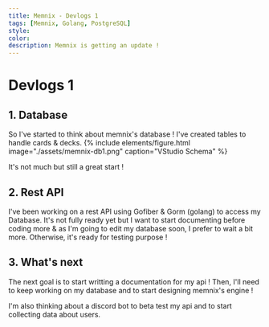 ```yaml
---
title: Memnix - Devlogs 1
tags: [Memnix, Golang, PostgreSQL]
style: 
color: 
description: Memnix is getting an update ! 
---
```


# Devlogs 1
## 1. Database

So I've started to think about memnix's database ! I've created tables to handle cards & decks. 
{% include elements/figure.html image="./assets/memnix-db1.png" caption="VStudio Schema" %}

It's not much but still a great start ! 

## 2. Rest API

I've been working on a rest API using Gofiber & Gorm (golang) to access my Database. 
It's not fully ready yet but I want to start documenting before coding more & as I'm going to edit my database soon, I prefer to wait a bit more. Otherwise, it's ready for testing purpose ! 

## 3. What's next

The next goal is to start writting a documentation for my api ! 
Then, I'll need to keep working on my database and to start designing memnix's engine !

I'm also thinking about a discord bot to beta test my api and to start collecting data about users. 